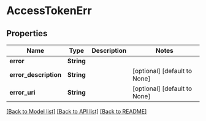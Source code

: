 # AccessTokenErr

## Properties
Name | Type | Description | Notes
------------ | ------------- | ------------- | -------------
**error** | **String** |  | 
**error_description** | **String** |  | [optional] [default to None]
**error_uri** | **String** |  | [optional] [default to None]

[[Back to Model list]](../README.md#documentation-for-models) [[Back to API list]](../README.md#documentation-for-api-endpoints) [[Back to README]](../README.md)


